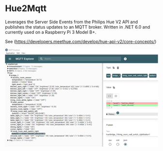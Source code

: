 # Hue2Mqtt

Leverages the Server Side Events from the Philips Hue V2 API and publishes the status updates to an MQTT broker. Written in .NET 6.0 and currently used on a Raspberry Pi 3 Model B+.

See (https://developers.meethue.com/develop/hue-api-v2/core-concepts/)

![Screen shot](./Hue2Mqtt/Hue2Mqtt.png)
